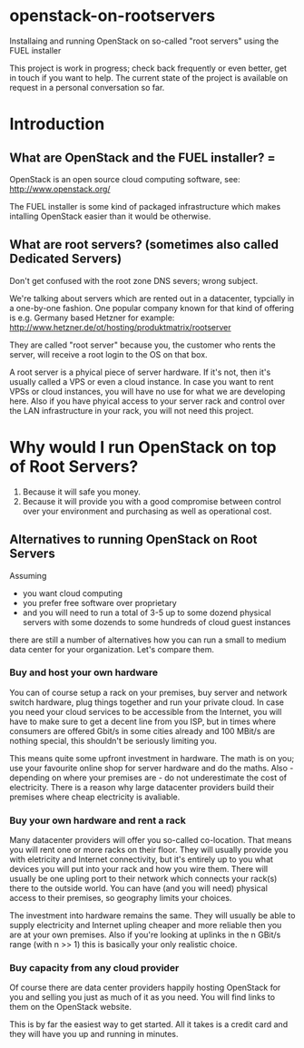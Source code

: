 # openstack-on-rootservers
Installaing and running OpenStack on so-called "root servers" using the FUEL installer

This project is work in progress; check back frequently or even better, get in touch if you want to help.
The current state of the project is available on request in a personal conversation so far.

# Introduction

## What are OpenStack and the FUEL installer? =

OpenStack is an open source cloud computing software, see: http://www.openstack.org/

The FUEL installer is some kind of packaged infrastructure which makes intalling OpenStack easier than it would be otherwise.

## What are root servers? (sometimes also called Dedicated Servers)

Don't get confused with the root zone DNS severs; wrong subject.

We're talking about servers which are rented out in a datacenter, typcially in a one-by-one fashion. One popular company known for that kind of offering is e.g. Germany based Hetzner for example: http://www.hetzner.de/ot/hosting/produktmatrix/rootserver

They are called "root server" because you, the customer who rents the server, will receive a root login to the OS on that box.

A root server is a phyical piece of server hardware. If it's not, then it's usually called a VPS or even a cloud instance. In case you want to rent VPSs or cloud instances, you will have no use for what we are developing here. Also if you have phyical access to your server rack and control over the LAN infrastructure in your rack, you will not need this project.

# Why would I run OpenStack on top of Root Servers?

1. Because it will safe you money.
2. Because it will provide you with a good compromise between control over your environment and purchasing as well as operational cost.

## Alternatives to running OpenStack on Root Servers

Assuming 

* you want cloud computing 
* you prefer free software over proprietary
* and you will need to run a total of 3-5 up to some dozend physical servers with some dozends to some hundreds of cloud guest instances
 
there are still a number of alternatives how you can run a small to medium data center for your organization. Let's compare them.

### Buy and host your own hardware

You can of course setup a rack on your premises, buy server and network switch hardware, plug things together and run your private cloud. In case you need your cloud services to be accessible from the Internet, you will have to make sure to get a decent line from you ISP, but in times where consumers are offered Gbit/s in some cities already and 100 MBit/s are nothing special, this shouldn't be seriously limiting you.

This means quite some upfront investment in hardware. The math is on you; use your favourite online shop for server hardware and do the maths. Also - depending on where your premises are - do not underestimate the cost of electricity. There is a reason why large datacenter providers build their premises where cheap electricity is avaliable.

### Buy your own hardware and rent a rack

Many datacenter providers will offer you so-called co-location. That means you will rent one or more racks on their floor. They will usually provide you with eletricity and Internet connectivity, but it's entirely up to you what devices you will put into your rack and how you wire them. There will usually be one upling port to their network which connects your rack(s) there to the outside world. You can have (and you will need) physical access to their premises, so geography limits your choices.

The investment into hardware remains the same. They will usually be able to supply electricity and Internet upling cheaper and more reliable then you are at your own premises. Also if you're looking at uplinks in the n GBit/s range (with n >> 1) this is basically your only realistic choice.

### Buy capacity from any cloud provider

Of course there are data center providers happily hosting OpenStack for you and selling you just as much of it as you need. You will find links to them on the OpenStack website.

This is by far the easiest way to get started. All it takes is a credit card and they will have you up and running in minutes.

